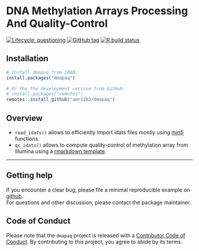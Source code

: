 
<!-- README.md is generated from README.Rmd. Please edit that file -->

# DNA Methylation Arrays Processing And Quality-Control

<!-- badges: start -->

[![Lifecycle:
questioning](https://img.shields.io/badge/lifecycle-questioning-orange.svg)]()
[![GitHub
tag](https://img.shields.io/github/tag/umr1283/dmapaq.svg?label=latest%20tag&include_prereleases)](https://github.com/umr1283/dmapaq)
[![R build
status](https://github.com/umr1283/dmapaq/workflows/R-CMD-check/badge.svg)](https://github.com/umr1283/dmapaq/actions)
<!-- badges: end -->

## Installation

``` r
# Install dmapaq from CRAN:
install.packages("dmapaq")

# Or the the development version from GitHub:
# install.packages("remotes")
remotes::install_github("umr1283/dmapaq")
```

## Overview

  - `read_idats()` allows to efficiently import idats files mostly using
    [minfi](https://bioconductor.org/packages/minfi/) functions.
  - `qc_idats()` allows to compute quality-control of methylation array
    from Illumina using a [rmarkdown
    template](inst/rmarkdown/templates/qc_idats/skeleton/skeleton.Rmd).

-----

## Getting help

If you encounter a clear bug, please file a minimal reproducible example
on [github](https://github.com/umr1283/dgapaq/issues).  
For questions and other discussion, please contact the package
maintainer.

## Code of Conduct

Please note that the `dmapaq` project is released with a [Contributor
Code of
Conduct](https://contributor-covenant.org/version/2/0/CODE_OF_CONDUCT.html).
By contributing to this project, you agree to abide by its terms.
